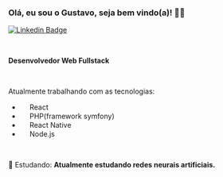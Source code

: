 ### Olá, eu sou o Gustavo, seja bem vindo(a)! 🖖🏾

[![Linkedin Badge](https://img.shields.io/badge/-LinkedIn-blue?style=flat-square&logo=Linkedin&logoColor=white&link=https://www.linkedin.com/in/gustavo-amaro-9b3625124)](https://www.linkedin.com/in/gustavo-amaro-9b3625124/)

<br />

<p style="font-weight: bold">Desenvolvedor Web Fullstack</p>
<br />
<p>Atualmente trabalhando com as tecnologias: </p>
<ul>
    <li>
        <img src="https://d33wubrfki0l68.cloudfront.net/554c3b0e09cf167f0281fda839a5433f2040b349/ecfc9/img/header_logo.svg" width="15px" /> 
        React
    </li>
    <li>
        <img src="https://res.cloudinary.com/practicaldev/image/fetch/s--dy12VEVS--/c_limit,f_auto,fl_progressive,q_80,w_375/https://dev-to-uploads.s3.amazonaws.com/uploads/badge/badge_image/21/php-elephant.png" width="15px" />
        PHP(framework symfony)
    </li>
    <li>
        <img src="https://d33wubrfki0l68.cloudfront.net/554c3b0e09cf167f0281fda839a5433f2040b349/ecfc9/img/header_logo.svg" width="15px">
        React Native
    </li>
    <li>
        <img src="https://nodejs.org/static/images/logo.svg" width="15px">
        Node.js
    </li>
</ul>
<br />
<p>
    🌱 Estudando: <strong>Atualmente estudando redes neurais artificiais.</strong>
</p>
